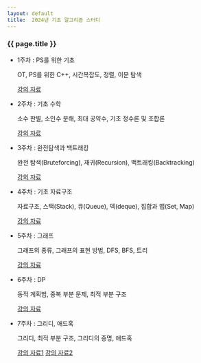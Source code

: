 ```yaml
---
layout: default
title:  2024년 기초 알고리즘 스터디
---
```

### {{ page.title }}

- 1주차 : PS를 위한 기초

    OT, PS를 위한 C++, 시간복잡도, 정렬, 이분 탐색

    [강의 자료](https://drive.google.com/file/d/1FCMuWIq-dbhokZrN53UQMKWFYOu2eugR/view?usp=drive_link)
- 2주차 : 기초 수학

    소수 판별, 소인수 분해, 최대 공약수, 기초 정수론 및 조합론

    [강의 자료](https://drive.google.com/file/d/1byZIba5p1lSLdP3pfGKNJu2frqQ8A4M1/view?usp=sharing)
- 3주차 : 완전탐색과 백트래킹

    완전 탐색(Bruteforcing), 재귀(Recursion), 백트래킹(Backtracking)

    [강의 자료](https://drive.google.com/file/d/1L4MPGq1jhgPyMGlm-TYEHetOLWbvG7p2/view?usp=sharing)
- 4주차 : 기초 자료구조

    자료구조, 스택(Stack), 큐(Queue), 덱(deque), 집합과 맵(Set, Map)

    [강의 자료](https://drive.google.com/file/d/1R5Bfkg9lkt2EXaJ5xG8NUcFe2JOTKk7i/view?usp=sharing)
- 5주차 : 그래프

    그래프의 종류, 그래프의 표현 방법, DFS, BFS, 트리

    [강의 자료](https://drive.google.com/file/d/1C7E7FFc-EOwVBWvn-3GzihbRHbz7gjTb/view?usp=sharing)
- 6주차 : DP

    동적 계획법, 중복 부분 문제, 최적 부분 구조

    [강의 자료](https://drive.google.com/file/d/1kc-VAnqCJhF1ISZwqpMORdu8aLIauBsJ/view?usp=sharing)
- 7주차 : 그리디, 애드혹

    그리디, 최적 부분 구조, 그리디의 증명, 애드혹

    [강의 자료1](https://drive.google.com/file/d/1Ax-CMALk4VicpOTqD51l78PYtK3_hNjz/view?usp=sharing)    [강의 자료2](https://drive.google.com/file/d/1HjCRpsoG_oKV2M44KkN3WyuPgBKUadub/view?usp=sharing)